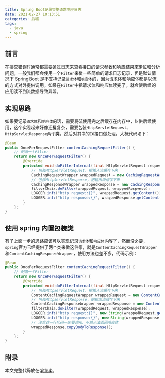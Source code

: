 ```yaml
---
title: Spring Boot记录完整请求响应日志
date: 2021-02-27 10:13:51
categories: 后端
tags:
  - java
  - spring
---
```


## 前言

在排查错误时通常都需要通过日志来查看接口的请求参数和响应结果来定位和分析问题，一般我们都会使用一个`Filter`来做一些简单的请求日志记录，但是默认情况下 Spring Boot 是不支持记录`请求体`和`响应体`的，因为请求体和响应体都是以流的方式对外提供调用，如果在`Filter`中把请求体和响应体读完了，就会使后续的应用读不到流数据导致异常。

<!--more-->

## 实现思路

如果要记录`请求体`和`响应体`的话，需要将流使用完之后缓存在内存中，以供后续使用，这个实现起来好像还挺复杂，需要包装`HttpServletRequest`、`HttpServletResponse`两个类，然后对其中的`IO`接口做处理，大概代码如下：

```java
@Bean
public OncePerRequestFilter contentCachingRequestFilter() {
    // 配置一个Filter
    return new OncePerRequestFilter() {
        @Override
        protected void doFilterInternal(final HttpServletRequest request, final HttpServletResponse response, final FilterChain filterChain) throws ServletException, IOException {
            // 包装HttpServletRequest，把输入流缓存下来
            CachingRequestWrapper wrappedRequest = new CachingRequestWrapper(request);
            // 包装HttpServletResponse，把输出流缓存下来
            CachingResponseWrapper wrappedResponse = new CachingResponseWrapper(response);
            filterChain.doFilter(wrappedRequest, wrappedResponse);
            LOGGER.info("http request:{}", wrappedRequest.getContent());
            LOGGER.info("http response:{}", wrappedResponse.getContent());
        }
    };
}
```

## 使用 spring 内置包装类

有了上面一步的思路应该可以实现记录`请求体`和`响应体`内容了，然而没必要，`spring`官方已经提供了两个类来做这件事，就是`ContentCachingRequestWrapper`和`ContentCachingResponseWrapper`，使用方法也差不多，代码示例：

```java
@Bean
public OncePerRequestFilter contentCachingRequestFilter() {
    // 配置一个Filter
    return new OncePerRequestFilter() {
        @Override
        protected void doFilterInternal(final HttpServletRequest request, final HttpServletResponse response, final FilterChain filterChain) throws ServletException, IOException {
            // 包装HttpServletRequest，把输入流缓存下来
            ContentCachingRequestWrapper wrappedRequest = new ContentCachingRequestWrapper(request);
            // 包装HttpServletResponse，把输出流缓存下来
            ContentCachingResponseWrapper wrappedResponse = new ContentCachingResponseWrapper(response);
            filterChain.doFilter(wrappedRequest, wrappedResponse);
            LOGGER.info("http request:{}", new String(wrappedRequest.getContentAsByteArray()));
            LOGGER.info("http response:{}", new String(wrappedResponse.getContentAsByteArray()));
            // 注意这一行代码一定要调用，不然无法返回响应体
            wrappedResponse.copyBodyToResponse();
        }
    };
}
```

## 附录

本文完整代码放在[github](https://github.com/monkeyWie/spring-boot-best-practices/tree/master/log-body)。
